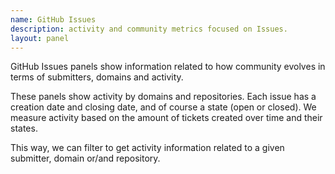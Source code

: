 ```yaml
---
name: GitHub Issues
description: activity and community metrics focused on Issues.
layout: panel
---
```


GitHub Issues panels show information related to how community evolves in terms
of submitters, domains and activity.

These panels show activity by domains and repositories. Each issue has a creation
date and closing date, and of course a state (open or closed). We measure
activity based on the amount of tickets created over time and their states.

This way, we can filter to get activity information related to a given submitter,
domain or/and repository.
